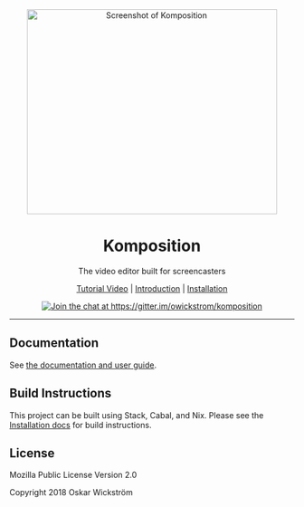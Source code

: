 <div align="center">
<img src="docs/src/screenshot.png" alt="Screenshot of Komposition" width="442px" height="362px">
<h1>Komposition</h1>
</div>

<p align="center">The video editor built for screencasters</p>

<p align="center">
<a href="https://www.youtube.com/watch?v=VRmn76TZadg">Tutorial Video</a> |
<a href="https://owickstrom.github.io/komposition/user-guide/introduction/">Introduction</a> |
<a href="https://owickstrom.github.io/komposition/user-guide/installation/">Installation</a>
</p>

<p align="center">
  <a href="https://gitter.im/owickstrom/komposition?utm_source=badge&utm_medium=badge&utm_campaign=pr-badge&utm_content=badge"><img src="https://badges.gitter.im/owickstrom/komposition.svg" alt="Join the chat at https://gitter.im/owickstrom/komposition"></a>
</p>

<hr>

## Documentation

See [the documentation and user guide](https://owickstrom.github.io/komposition/).

## Build Instructions

This project can be built using Stack, Cabal, and Nix. Please see the
[Installation
docs](https://owickstrom.github.io/komposition/user-guide/installation/)
for build instructions.

## License

Mozilla Public License Version 2.0

Copyright 2018 Oskar Wickström

